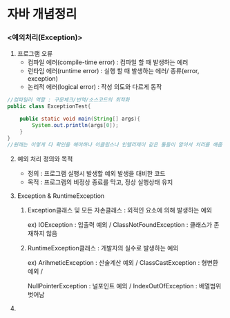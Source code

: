 # 자바 개념정리

### <예외처리(Exception)>

1. 프로그램 오류
   * 컴파일 에러(compile-time error) : 컴파일 할 때 발생하는 에러
   * 런타임 에러(runtime error) : 실행 할 때 발생하는 에러/ 종류(error, exception)
   * 논리적 에러(logical error) : 작성 의도와 다르게 동작

``` java
//컴파일러 역할 : 구문체크/번역/소스코드의 최적화 
public class ExceptionTest{

	public static void main(String[] args){
		System.out.println(args[0]);
    }
}
//원래는 이렇게 다 확인을 해야하나 이클립스나 인텔리제이 같은 툴들이 알아서 처리를 해줌
```

2. 예외 처리 정의와 목적

   - 정의 : 프로그램 실행시 발생할 예외 발생을 대비한 코드
   - 목적 : 프로그램의 비정상 종료를 막고, 정상 실행상태 유지

3. Exception & RuntimeException

   1. Exception클래스 및 모든 자손클래스 : 외적인 요소에 의해 발생하는 예외

      ex) IOException : 입출력 예외 / ClassNotFoundException : 클래스가 존재하지 않음

   2. RuntimeException클래스 : 개발자의 실수로 발생하는 예외

      ex) ArihmeticException : 산술계산 예외 / ClassCastException : 형변환 예외 / 

      NullPointerException : 널포인트 예외 / IndexOutOfException : 배열범위 벗어남

4. 


